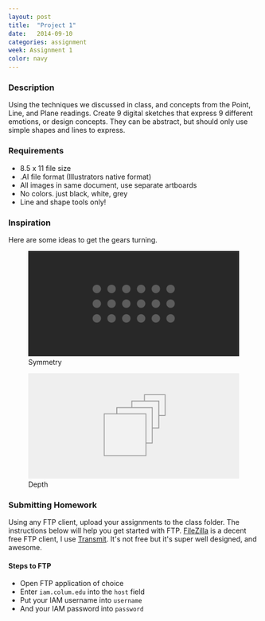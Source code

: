 ```yaml
---
layout: post
title:  "Project 1"
date:   2014-09-10
categories: assignment
week: Assignment 1
color: navy
---
```


### Description
Using the techniques we discussed in class, and concepts from the Point, Line, and Plane readings. Create 9 digital sketches that express 9 different emotions, or design concepts. They can be abstract, but should only use simple shapes and lines to express.

### Requirements
- 8.5 x 11 file size
- .AI file format (Illustrators native format)
- All images in same document, use separate artboards
- No colors. just black, white, grey
- Line and shape tools only!


### Inspiration
Here are some ideas to get the gears turning.

<figure>
  <img src="/images/week1/assignment-symmetry.png" alt="">
  <figcaption>Symmetry</figcaption>
</figure>

<figure>
  <img src="/images/week1/assignment-depth.png" alt="">
  <figcaption>Depth</figcaption>
</figure>

### Submitting Homework
Using any FTP client, upload your assignments to the class folder. The instructions below will help you get started with FTP. [FileZilla](https://filezilla-project.org/download.php?type=client) is a decent free FTP client, I use [Transmit](http://panic.com/transmit/). It's not free but it's super well designed, and awesome.

#### Steps to FTP
- Open FTP application of choice
- Enter `iam.colum.edu` into the `host` field
- Put your IAM username into `username`
- And your IAM password into `password`
